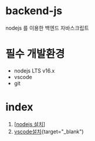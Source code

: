 # backend-js

nodejs 를 이용한 백엔드 자바스크립트

 # 필수 개발환경
 * nodejs LTS v16.x
 * vscode
 * git
 
 # index
 1. [<a href="https://nodejs.org/" target="_blank">nodejs 설치</a>]
 2. [vscode설치](https://code.visualstudio.com/){target="_blank")
